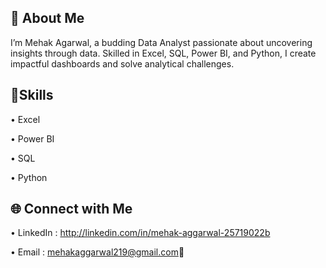  
## **🚀 About Me**

I’m Mehak Agarwal, a budding Data Analyst passionate about uncovering insights through data. Skilled in Excel, SQL, Power BI, and Python, I create impactful dashboards and solve analytical challenges.

## 🌟**Skills**

•	Excel

•	Power BI

•	SQL

•	Python

## **🌐 Connect with Me**

•	LinkedIn : http://linkedin.com/in/mehak-aggarwal-25719022b
 
•	Email : mehakaggarwal219@gmail.com👋

<!--
**Mehakagarwall/Mehakagarwall** is a ✨ _special_ ✨ repository because its `README.md` (this file) appears on your GitHub profile.

Here are some ideas to get you started:

- 🔭 I’m currently working on ...
- 🌱 I’m currently learning ...
- 👯 I’m looking to collaborate on ...
- 🤔 I’m looking for help with ...
- 💬 Ask me about ...
- 📫 How to reach me: ...
- 😄 Pronouns: ...
- ⚡ Fun fact: ...
-->

